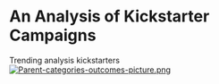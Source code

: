 # An Analysis of Kickstarter Campaigns
Trending analysis kickstarters  
[![Parent-categories-outcomes-picture.png](https://i.postimg.cc/TPJ1Z3zt/Parent-categories-outcomes-picture.png)](https://postimg.cc/t1796pC6)
